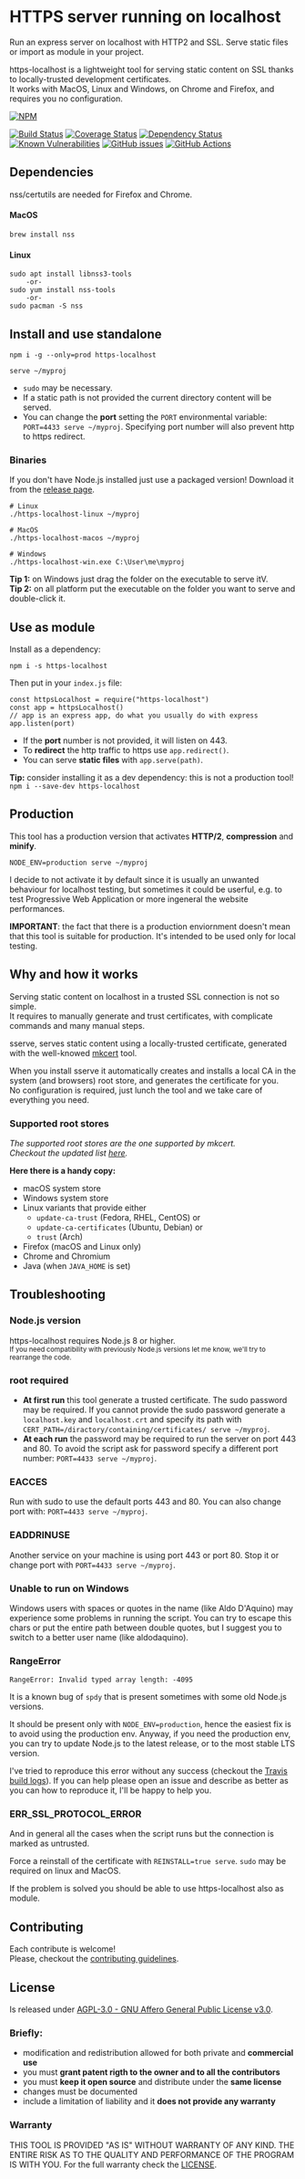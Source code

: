 # HTTPS server running on localhost
Run an express server on localhost with HTTP2 and SSL. Serve static files or import as module in your project.

https-localhost is a lightweight tool for serving static content on SSL thanks to locally-trusted development certificates.  
It works with MacOS, Linux and Windows, on Chrome and Firefox, and requires you no configuration.

[![NPM](https://nodei.co/npm/https-localhost.png)](https://nodei.co/npm/https-localhost/)

[![Build Status](https://travis-ci.com/daquinoaldo/https-localhost.svg?branch=master)](https://travis-ci.com/daquinoaldo/https-localhost)
[![Coverage Status](https://coveralls.io/repos/github/daquinoaldo/https-localhost/badge.svg?branch=master)](https://coveralls.io/github/daquinoaldo/https-localhost?branch=master)
[![Dependency Status](https://img.shields.io/david/daquinoaldo/https-localhost.svg)](https://david-dm.org/daquinoaldo/https-localhost)
[![Known Vulnerabilities](https://snyk.io/test/npm/https-localhost/badge.svg)](https://snyk.io/test/npm/https-localhost)
[![GitHub issues](https://img.shields.io/github/issues/daquinoaldo/https-localhost.svg)](https://github.com/daquinoaldo/https-localhost/issues)
[![GitHub Actions](https://img.shields.io/endpoint.svg?url=https%3A%2F%2Factions-badge.atrox.dev%2Fdaquinoaldo%2Fhttps-localhost%2Fbadge)](https://actions-badge.atrox.dev/daquinoaldo/https-localhost/goto)


## Dependencies
nss/certutils are needed for Firefox and Chrome.
#### MacOS
```
brew install nss
```
#### Linux
```
sudo apt install libnss3-tools
    -or-
sudo yum install nss-tools
    -or-
sudo pacman -S nss
```


## Install and use standalone
```
npm i -g --only=prod https-localhost
```
```
serve ~/myproj
```
- `sudo` may be necessary.
- If a static path is not provided the current directory content will be served.
- You can change the **port** setting the `PORT` environmental variable: `PORT=4433 serve ~/myproj`. Specifying port number will also prevent http to https redirect.

### Binaries
If you don't have Node.js installed just use a packaged version! Download it from the [release page](https://github.com/daquinoaldo/https-localhost/releases).
```
# Linux
./https-localhost-linux ~/myproj

# MacOS
./https-localhost-macos ~/myproj

# Windows
./https-localhost-win.exe C:\User\me\myproj
```
**Tip 1:** on Windows just drag the folder on the executable to serve itV.  
**Tip 2:** on all platform put the executable on the folder you want to serve and double-click it.


## Use as module
Install as a dependency:
```
npm i -s https-localhost
```
Then put in your `index.js` file:
```
const httpsLocalhost = require("https-localhost")
const app = httpsLocalhost()
// app is an express app, do what you usually do with express
app.listen(port)
```
- If the **port** number is not provided, it will listen on 443.
- To **redirect** the http traffic to https use `app.redirect()`.
- You can serve **static files** with `app.serve(path)`.

**Tip:** consider installing it as a dev dependency: this is not a production tool!  
`npm i --save-dev https-localhost`


## Production
This tool has a production version that activates **HTTP/2**, **compression** and **minify**.
```
NODE_ENV=production serve ~/myproj
``` 
I decide to not activate it by default since it is usually an unwanted behaviour for localhost testing, but sometimes it could be userful, e.g. to test Progressive Web Application or more ingeneral the website performances.

**IMPORTANT**: the fact that there is a production enviornment doesn't mean that this tool is suitable for production. It's intended to be used only for local testing.


## Why and how it works
Serving static content on localhost in a trusted SSL connection is not so simple.  
It requires to manually generate and trust certificates, with complicate commands and many manual steps.

sserve, serves static content using a locally-trusted certificate, generated with the well-knowed [mkcert](https://github.com/FiloSottile/mkcert) tool.

When you install sserve it automatically creates and installs a local CA in the system (and browsers) root store, and generates the certificate for you.  
No configuration is required, just lunch the tool and we take care of everything you need.

### Supported root stores
_The supported root stores are the one supported by mkcert.  
Checkout the updated list [here](https://github.com/FiloSottile/mkcert/blob/master/README.md#supported-root-stores)._

**Here there is a handy copy:**
- macOS system store
- Windows system store
- Linux variants that provide either
    - `update-ca-trust` (Fedora, RHEL, CentOS) or
    - `update-ca-certificates` (Ubuntu, Debian) or
    - `trust` (Arch)
- Firefox (macOS and Linux only)
- Chrome and Chromium
- Java (when `JAVA_HOME` is set)


## Troubleshooting
### Node.js version
https-localhost requires Node.js 8 or higher.  
<sub>If you need compatibility with previously Node.js versions let me know, we'll try to rearrange the code.</sub>

### root required
-  **At first run** this tool generate a trusted certificate. The sudo password may be required. If you cannot provide the sudo password generate a `localhost.key` and `localhost.crt` and specify its path with `CERT_PATH=/diractory/containing/certificates/ serve ~/myproj`.
- **At each run** the password may be required to run the server on port 443 and 80. To avoid the script ask for password specify a different port number: `PORT=4433 serve ~/myproj`.

### EACCES
Run with sudo to use the default ports 443 and 80. You can also change port with: `PORT=4433 serve ~/myproj`.

### EADDRINUSE
Another service on your machine is using port 443 or port 80. Stop it or change port with `PORT=4433 serve ~/myproj`.

### Unable to run on Windows
Windows users with spaces or quotes in the name (like Aldo D'Aquino) may experience some problems in running the script. You can try to escape this chars or put the entire path between double quotes, but I suggest you to switch to a better user name (like aldodaquino).

### RangeError
```
RangeError: Invalid typed array length: -4095
```
It is a known bug of `spdy` that is present sometimes with some old Node.js versions.

It should be present only with `NODE_ENV=production`, hence the easiest fix is to avoid using the production env. Anyway, if you need the production env, you can try to update Node.js to the latest release, or to the most stable LTS version.

I've tried to reproduce this error without any success (checkout the [Travis build logs](https://travis-ci.org/daquinoaldo/https-localhost)). If you can help please open an issue and describe as better as you can how to reproduce it, I'll be happy to help you.

### ERR_SSL_PROTOCOL_ERROR
And in general all the cases when the script runs but the connection is marked as untrusted.

Force a reinstall of the certificate with `REINSTALL=true serve`. `sudo` may be required on linux and MacOS.

If the problem is solved you should be able to use https-localhost also as module.


## Contributing
Each contribute is welcome!  
Please, checkout the [contributing guidelines](.github/CONTRIBUTING.md).


## License
Is released under [AGPL-3.0 - GNU Affero General Public License v3.0](LICENSE).

### Briefly:
- modification and redistribution allowed for both private and **commercial use**
- you must **grant patent rigth to the owner and to all the contributors**
- you must **keep it open source** and distribute under the **same license**
- changes must be documented
- include a limitation of liability and it **does not provide any warranty**

### Warranty
THIS TOOL IS PROVIDED "AS IS" WITHOUT WARRANTY OF ANY KIND.
THE ENTIRE RISK AS TO THE QUALITY AND PERFORMANCE OF THE PROGRAM IS WITH YOU.
For the full warranty check the [LICENSE](LICENSE).
